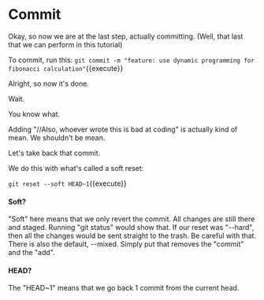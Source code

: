 # Commit

Okay, so now we are at the last step, actually committing. (Well, that last that we can perform in this tutorial)

To commit, run this: `git commit -m "feature: use dynamic programming for fibonacci calculation"`{{execute}}

Alright, so now it's done.

Wait.

You know what.

Adding "//Also, whoever wrote this is bad at coding" is actually kind of mean. We shouldn't be mean. 

Let's take back that commit.

We do this with what's called a soft reset:

`git reset --soft HEAD~1`{{execute}}

#### Soft?

"Soft" here means that we only revert the commit. All changes are still there and staged. Running "git status" would show that. If our reset was "--hard", then all the changes would be sent straight to the trash. Be careful with that. There is also the default, --mixed. Simply put that removes the "commit" and the "add".

#### HEAD?

The "HEAD~1" means that we go back 1 commit from the current head.
